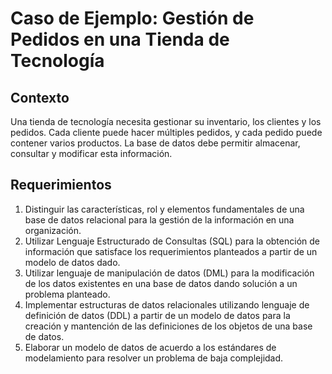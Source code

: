 # Caso de Ejemplo: Gestión de Pedidos en una Tienda de Tecnología
## Contexto
Una tienda de tecnología necesita gestionar su inventario, los clientes y los pedidos. Cada cliente puede hacer múltiples pedidos, y cada pedido puede contener varios productos. La base de datos debe permitir almacenar, consultar y modificar esta información.

## Requerimientos
1. Distinguir las características, rol y elementos fundamentales de una base de datos relacional para la gestión de la información en una organización.
2. Utilizar Lenguaje Estructurado de Consultas (SQL) para la obtención de información que satisface los requerimientos planteados a partir de un modelo de datos dado.
3. Utilizar lenguaje de manipulación de datos (DML) para la modificación de los datos existentes en una base de datos dando solución a un problema planteado.
4. Implementar estructuras de datos relacionales utilizando lenguaje de definición de datos (DDL) a partir de un modelo de datos para la creación y mantención de las definiciones de los objetos de una base de datos.
5. Elaborar un modelo de datos de acuerdo a los estándares de modelamiento para resolver un problema de baja complejidad.